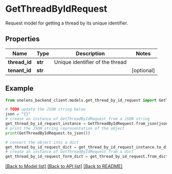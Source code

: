 # GetThreadByIdRequest

Request model for getting a thread by its unique identifier.

## Properties

Name | Type | Description | Notes
------------ | ------------- | ------------- | -------------
**thread_id** | **str** | Unique identifier of the thread | 
**tenant_id** | **str** |  | [optional] 

## Example

```python
from onelens_backend_client.models.get_thread_by_id_request import GetThreadByIdRequest

# TODO update the JSON string below
json = "{}"
# create an instance of GetThreadByIdRequest from a JSON string
get_thread_by_id_request_instance = GetThreadByIdRequest.from_json(json)
# print the JSON string representation of the object
print(GetThreadByIdRequest.to_json())

# convert the object into a dict
get_thread_by_id_request_dict = get_thread_by_id_request_instance.to_dict()
# create an instance of GetThreadByIdRequest from a dict
get_thread_by_id_request_form_dict = get_thread_by_id_request.from_dict(get_thread_by_id_request_dict)
```
[[Back to Model list]](../README.md#documentation-for-models) [[Back to API list]](../README.md#documentation-for-api-endpoints) [[Back to README]](../README.md)


